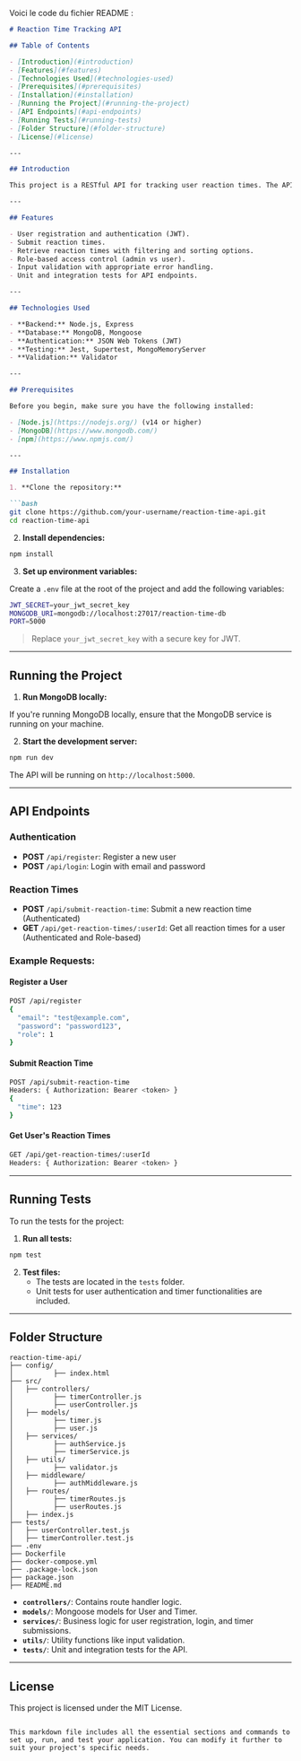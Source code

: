 Voici le code du fichier README :

```markdown
# Reaction Time Tracking API

## Table of Contents

- [Introduction](#introduction)
- [Features](#features)
- [Technologies Used](#technologies-used)
- [Prerequisites](#prerequisites)
- [Installation](#installation)
- [Running the Project](#running-the-project)
- [API Endpoints](#api-endpoints)
- [Running Tests](#running-tests)
- [Folder Structure](#folder-structure)
- [License](#license)

---

## Introduction

This project is a RESTful API for tracking user reaction times. The API allows users to submit their reaction times, view their history, and perform role-based access control (admin vs regular users). It is built using Node.js, Express, MongoDB, and JWT-based authentication.

---

## Features

- User registration and authentication (JWT).
- Submit reaction times.
- Retrieve reaction times with filtering and sorting options.
- Role-based access control (admin vs user).
- Input validation with appropriate error handling.
- Unit and integration tests for API endpoints.

---

## Technologies Used

- **Backend:** Node.js, Express
- **Database:** MongoDB, Mongoose
- **Authentication:** JSON Web Tokens (JWT)
- **Testing:** Jest, Supertest, MongoMemoryServer
- **Validation:** Validator

---

## Prerequisites

Before you begin, make sure you have the following installed:

- [Node.js](https://nodejs.org/) (v14 or higher)
- [MongoDB](https://www.mongodb.com/)
- [npm](https://www.npmjs.com/)

---

## Installation

1. **Clone the repository:**

```bash
git clone https://github.com/your-username/reaction-time-api.git
cd reaction-time-api
```

2. **Install dependencies:**

```bash
npm install
```

3. **Set up environment variables:**

Create a `.env` file at the root of the project and add the following variables:

```bash
JWT_SECRET=your_jwt_secret_key
MONGODB_URI=mongodb://localhost:27017/reaction-time-db
PORT=5000
```

> Replace `your_jwt_secret_key` with a secure key for JWT.

---

## Running the Project

1. **Run MongoDB locally:**

If you're running MongoDB locally, ensure that the MongoDB service is running on your machine.

2. **Start the development server:**

```bash
npm run dev
```

The API will be running on `http://localhost:5000`.

---

## API Endpoints

### Authentication

- **POST** `/api/register`: Register a new user
- **POST** `/api/login`: Login with email and password

### Reaction Times

- **POST** `/api/submit-reaction-time`: Submit a new reaction time (Authenticated)
- **GET** `/api/get-reaction-times/:userId`: Get all reaction times for a user (Authenticated and Role-based)

### Example Requests:

#### Register a User

```bash
POST /api/register
{
  "email": "test@example.com",
  "password": "password123",
  "role": 1
}
```

#### Submit Reaction Time

```bash
POST /api/submit-reaction-time
Headers: { Authorization: Bearer <token> }
{
  "time": 123
}
```

#### Get User's Reaction Times

```bash
GET /api/get-reaction-times/:userId
Headers: { Authorization: Bearer <token> }
```

---

## Running Tests

To run the tests for the project:

1. **Run all tests:**

```bash
npm test
```

2. **Test files:**
   - The tests are located in the `tests` folder.
   - Unit tests for user authentication and timer functionalities are included.

---

## Folder Structure

```
reaction-time-api/
├── config/
│          ├── index.html
├── src/
│   ├── controllers/
│          ├── timerController.js
│          ├── userController.js
│   ├── models/
│          ├── timer.js
│          ├── user.js
│   ├── services/
│          ├── authService.js
│          ├── timerService.js
│   ├── utils/
│          ├── validator.js
│   ├── middleware/
│          ├── authMiddleware.js
│   ├── routes/
│          ├── timerRoutes.js
│          ├── userRoutes.js
│   ├── index.js
├── tests/
│   ├── userController.test.js
│   ├── timerController.test.js
├── .env
├── Dockerfile
├── docker-compose.yml
├── .package-lock.json
├── package.json
├── README.md
```

- **`controllers/`**: Contains route handler logic.
- **`models/`**: Mongoose models for User and Timer.
- **`services/`**: Business logic for user registration, login, and timer submissions.
- **`utils/`**: Utility functions like input validation.
- **`tests/`**: Unit and integration tests for the API.

---

## License

This project is licensed under the MIT License.
```

This markdown file includes all the essential sections and commands to set up, run, and test your application. You can modify it further to suit your project's specific needs.